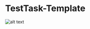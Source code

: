# TestTask-Template
![alt text](https://user-images.githubusercontent.com/22953995/52699040-82008380-2f7d-11e9-897a-f490c33c5154.png)

